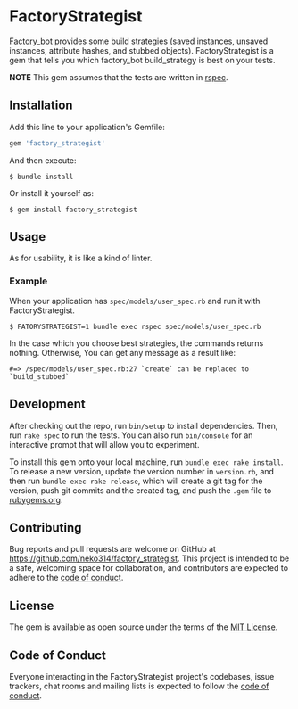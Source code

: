 # FactoryStrategist

[Factory_bot](https://github.com/thoughtbot/factory_bot) provides some build strategies (saved instances, unsaved instances, attribute hashes, and stubbed objects). FactoryStrategist is a gem that tells you which factory_bot build_strategy is best on your tests.

**NOTE**
This gem assumes that the tests are written in [rspec](https://github.com/rspec/rspec).

## Installation

Add this line to your application's Gemfile:

```ruby
gem 'factory_strategist'
```

And then execute:

    $ bundle install

Or install it yourself as:

    $ gem install factory_strategist

## Usage

As for usability, it is like a kind of linter.

### Example

When your application has `spec/models/user_spec.rb` and run it with FactoryStrategist.

```shell
$ FATORYSTRATEGIST=1 bundle exec rspec spec/models/user_spec.rb
```

In the case which you choose best strategies, the commands returns nothing.
Otherwise, You can get any message as a result like:

```
#=> /spec/models/user_spec.rb:27 `create` can be replaced to `build_stubbed`
```

## Development

After checking out the repo, run `bin/setup` to install dependencies. Then, run `rake spec` to run the tests. You can also run `bin/console` for an interactive prompt that will allow you to experiment.

To install this gem onto your local machine, run `bundle exec rake install`. To release a new version, update the version number in `version.rb`, and then run `bundle exec rake release`, which will create a git tag for the version, push git commits and the created tag, and push the `.gem` file to [rubygems.org](https://rubygems.org).

## Contributing

Bug reports and pull requests are welcome on GitHub at https://github.com/neko314/factory_strategist. This project is intended to be a safe, welcoming space for collaboration, and contributors are expected to adhere to the [code of conduct](https://github.com/neko314/factory_strategist/blob/main/CODE_OF_CONDUCT.md).

## License

The gem is available as open source under the terms of the [MIT License](https://opensource.org/licenses/MIT).

## Code of Conduct

Everyone interacting in the FactoryStrategist project's codebases, issue trackers, chat rooms and mailing lists is expected to follow the [code of conduct](https://github.com/neko314/factory_strategist/blob/main/CODE_OF_CONDUCT.md).
